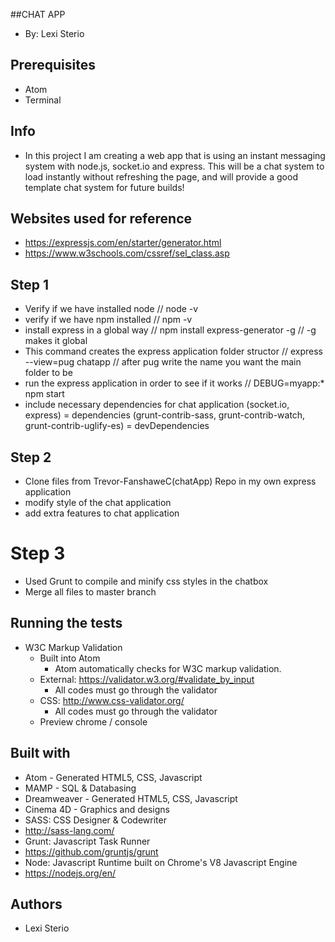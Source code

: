 ##CHAT APP
- By: Lexi Sterio

## Prerequisites
- Atom
- Terminal

## Info
- In this project I am creating a web app that is using an instant messaging system with node.js, socket.io and express. This will be a chat system to load instantly without refreshing the page, and will provide a good template chat system for future builds!

## Websites used for reference
- https://expressjs.com/en/starter/generator.html
- https://www.w3schools.com/cssref/sel_class.asp

## Step 1
- Verify if we have installed node // node -v
- verify if we have npm installed  // npm -v
- install express in a global way  // npm install express-generator -g                                  // -g makes it global
- This command creates the express application folder structor // express --view=pug chatapp            // after pug write the name you want the main folder to be
- run the express application in order to see if it works // DEBUG=myapp:* npm start
- include necessary dependencies for chat application
            (socket.io, express) = dependencies
            (grunt-contrib-sass, grunt-contrib-watch, grunt-contrib-uglify-es) = devDependencies

## Step 2
- Clone files from Trevor-FanshaweC(chatApp) Repo in my own express application
- modify style of the chat application
- add extra features to chat application

# Step 3
- Used Grunt to compile and minify css styles in the chatbox
- Merge all files to master branch

## Running the tests
- W3C Markup Validation
    - Built into Atom
        - Atom automatically checks for W3C markup validation.
    - External: https://validator.w3.org/#validate_by_input
        - All codes must go through the validator
    - CSS: http://www.css-validator.org/
        - All codes must go through the validator
    - Preview chrome / console

## Built with
- Atom - Generated HTML5, CSS, Javascript
- MAMP - SQL & Databasing
- Dreamweaver - Generated HTML5, CSS, Javascript
- Cinema 4D - Graphics and designs
- SASS: CSS Designer & Codewriter
 - http://sass-lang.com/
- Grunt: Javascript Task Runner
 - https://github.com/gruntjs/grunt
- Node: Javascript Runtime built on Chrome's V8 Javascript Engine
 - https://nodejs.org/en/

## Authors
- Lexi Sterio
